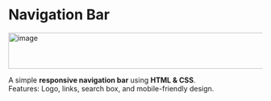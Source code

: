 # Navigation Bar

<img width="1912" height="72" alt="image" src="https://github.com/user-attachments/assets/c1b19a4a-65ad-4aa9-a1de-62754ebf8f8a" />



A simple **responsive navigation bar** using **HTML & CSS**.  
Features: Logo, links, search box, and mobile-friendly design.
